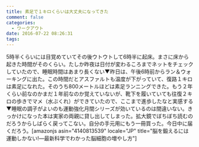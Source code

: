 ```yaml
---
title: 素足で１キロくらいは大丈夫になってきた
comment: false
categories:
  - ワークアウト
date: 2016-07-22 08:26:31
tags:
---
```


5時半くらいには目覚めていてその後ウトウトして6時半に起床。まさに床から起きた時間がそのくらい。たしか昨夜は日付が変わるころまでネットをチェックしていたので、睡眠時間はあまり長くない▼昨日は、午後6時前からラン＆ウォーキングに出た。この時間だとアスファルトも温度が下がっていて、復路１キロは素足になれた。そのうち800メートルほどは素足ランニングできた。もう２年くらい前なのかまだ１年前なのか覚えていないが、靴下を履いていても往復２キロの歩きでマメ（水ぶくれ）ができていたので、ここまで進歩したなと実感する▼睡眠の調子がよいのも運動強化月間シリーズが効いているのは間違いない。きっかけになった本は実家の両親に貸し出してしまった。拡大鏡でぼちぼち読むのだろうからしばらく戻ってこない。自分の手元用にもう一冊買った。今日中に届くだろう。[amazonjs asin="4140813539" locale="JP" title="脳を鍛えるには運動しかない!―最新科学でわかった脳細胞の増やし方"]